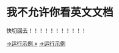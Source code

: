 # 我不允许你看英文文档

快切回去！！！！！！！！！！！

<a target="_blank" href="/README" class="w3-btn w3-margin-bottom">→运行示例 »</a>
<a class="w3-left w3-btn" href="/README"><span class="w3-hide-small"> →运行示例</span></a>
